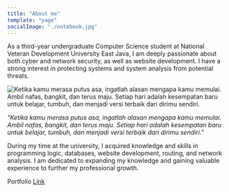 ```yaml
---
title: "About me"
template: "page"
socialImage: "./notebook.jpg"
---
```


As a third-year undergraduate Computer Science student at National Veteran Development University East Java, I am deeply passionate about both cyber and network security, as well as website development. I have a strong interest in protecting systems and system analysis from potential threats.

![Ketika kamu merasa putus asa, ingatlah alasan mengapa kamu memulai. Ambil nafas, bangkit, dan terus maju. Setiap hari adalah kesempatan baru untuk belajar, tumbuh, dan menjadi versi terbaik dari dirimu sendiri.](/notebook.jpg)

_"Ketika kamu merasa putus asa, ingatlah alasan mengapa kamu memulai. Ambil nafas, bangkit, dan terus maju. Setiap hari adalah kesempatan baru untuk belajar, tumbuh, dan menjadi versi terbaik dari dirimu sendiri."_

During my time at the university, I acquired knowledge and skills in programming logic, databases, website development, routing, and network analysis.
I am dedicated to expanding my knowledge and gaining valuable experience to further my professional growth.

Portfolio <a href="https://napuniverse.me">Link</a>
